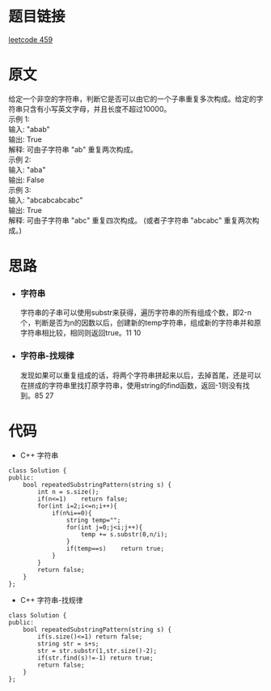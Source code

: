 # 题目链接
[leetcode 459](https://leetcode-cn.com/problems/repeated-substring-pattern/)

# 原文
给定一个非空的字符串，判断它是否可以由它的一个子串重复多次构成。给定的字符串只含有小写英文字母，并且长度不超过10000。  
示例 1:   
输入: "abab"    
输出: True  
解释: 可由子字符串 "ab" 重复两次构成。  
示例 2:   
输入: "aba"  
输出: False  
示例 3:  
输入: "abcabcabcabc"  
输出: True  
解释: 可由子字符串 "abc" 重复四次构成。 (或者子字符串 "abcabc" 重复两次构成。) 

# 思路
- ### **字符串**
  字符串的子串可以使用substr来获得，遍历字符串的所有组成个数，即2-n个，判断是否为n的因数以后，创建新的temp字符串，组成新的字符串并和原字符串相比较，相同则返回true。11 10
- ### **字符串-找规律**
  发现如果可以重复组成的话，将两个字符串拼起来以后，去掉首尾，还是可以在拼成的字符串里找打原字符串，使用string的find函数，返回-1则没有找到。85 27

# 代码
- C++ 字符串
```
class Solution {
public:
    bool repeatedSubstringPattern(string s) {
        int n = s.size();
        if(n<=1)    return false;
        for(int i=2;i<=n;i++){
            if(n%i==0){
                string temp="";
                for(int j=0;j<i;j++){
                    temp += s.substr(0,n/i);
                }
                if(temp==s)    return true;
            }
        }
        return false;
    }
};
```
- C++ 字符串-找规律
```
class Solution {
public:
    bool repeatedSubstringPattern(string s) {
        if(s.size()<=1) return false;
        string str = s+s;
        str = str.substr(1,str.size()-2);
        if(str.find(s)!=-1) return true;
        return false;
    }
};
```